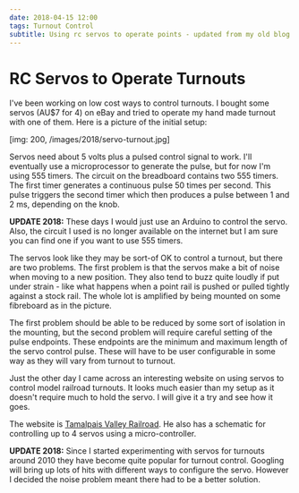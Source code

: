 ```yaml
---
date: 2018-04-15 12:00
tags: Turnout Control
subtitle: Using rc servos to operate points - updated from my old blog
---
```


# RC Servos to Operate Turnouts

I've been working on low cost ways to control turnouts. I bought some servos (AU$7 for 4) on eBay and tried to operate my hand made turnout with one of them. Here is a picture of the initial setup:

<!--more-->

[img: 200, /images/2018/servo-turnout.jpg]

Servos need about 5 volts plus a pulsed control signal to work. I'll eventually use a microprocessor to generate the pulse, but for now I'm using 555 timers. The circuit on the breadboard contains two 555 timers. The first timer  generates a continuous pulse 50 times per second. This pulse triggers the second timer which then produces a pulse between 1 and 2 ms, depending on the knob.

**UPDATE 2018:** These days I would just use an Arduino to control the servo. Also, the circuit I used is no longer available on the internet but I am sure you can find one if you want to use 555 timers.

The servos look like they may be sort-of OK to control a turnout, but there are two problems. The first problem is that the servos make a bit of noise when moving to a new position. They also tend to buzz quite loudly if put under strain - like what happens when a point rail is pushed or pulled tightly against a stock rail. The whole lot is amplified by being mounted on some fibreboard as in the picture.

The first problem should be able to be reduced by some sort of isolation in the mounting, but the second problem will require careful setting of the pulse endpoints. These endpoints are the minimum and maximum length of the servo control pulse. These will have to be user configurable in some way as they will vary from turnout to turnout.

Just the other day I came across an interesting website on using servos to control model railroad turnouts. It looks much easier than my setup as it doesn't require much to hold the servo. I will give it a try and see how it goes.

The website is [Tamalpais Valley Railroad]. He also has a schematic for controlling up to 4 servos using a micro-controller.

**UPDATE 2018:** Since I started experimenting with servos for turnouts around 2010 they have become quite popular for turnout control. Googling will bring up lots of hits with different ways to configure the servo. However I decided the noise problem meant there had to be a better solution.

[Tamalpais Valley Railroad]: http://www.tamvalleyrr.com/howto/servoswitchdecoder.html
